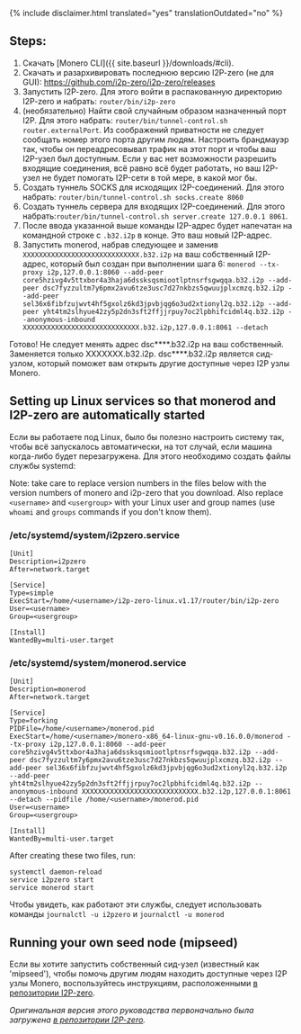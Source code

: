{% include disclaimer.html translated="yes" translationOutdated="no" %}

## Steps:

1. Скачать [Monero CLI]({{ site.baseurl }}/downloads/#cli).
2. Скачать и разархивировать последнюю версию I2P-zero (не для GUI):
   https://github.com/i2p-zero/i2p-zero/releases
3. Запустить I2P-zero. Для этого войти в распакованную директорию I2P-zero и
   набрать: `router/bin/i2p-zero`
4. (необязательно) Найти свой случайным образом назначенный порт I2P. Для
   этого набрать: `router/bin/tunnel-control.sh router.externalPort`. Из
   соображений приватности не следует сообщать номер этого порта другим
   людям. Настроить брандмауэр так, чтобы он переадресовывал трафик на этот
   порт и чтобы ваш I2P-узел был доступным. Если у вас нет возможности
   разрешить входящие соединения, всё равно всё будет работать, но ваш
   I2P-узел не будет помогать I2P-сети в той мере, в какой мог бы.
5. Создать туннель SOCKS для исходящих I2P-соединений. Для этого набрать:
   `router/bin/tunnel-control.sh socks.create 8060`
6. Создать туннель сервера для входящих I2P-соединений. Для этого
   набрать:`router/bin/tunnel-control.sh server.create 127.0.0.1 8061`.
7. После ввода указанной выше команды I2P-адрес будет напечатан на командной
   строке с `.b32.i2p` в конце. Это ваш новый I2P-адрес.
8. Запустить monerod, набрав следующее и заменив
   `XXXXXXXXXXXXXXXXXXXXXXXXXXXXX.b32.i2p` на ваш собственный I2P-адрес,
   который был создан при выполнении шага 6: `monerod --tx-proxy
   i2p,127.0.0.1:8060 --add-peer
   core5hzivg4v5ttxbor4a3haja6dssksqsmiootlptnsrfsgwqqa.b32.i2p --add-peer
   dsc7fyzzultm7y6pmx2avu6tze3usc7d27nkbzs5qwuujplxcmzq.b32.i2p --add-peer
   sel36x6fibfzujwvt4hf5gxolz6kd3jpvbjqg6o3ud2xtionyl2q.b32.i2p --add-peer
   yht4tm2slhyue42zy5p2dn3sft2ffjjrpuy7oc2lpbhifcidml4q.b32.i2p
   --anonymous-inbound XXXXXXXXXXXXXXXXXXXXXXXXXXXXX.b32.i2p,127.0.0.1:8061
   --detach`

Готово! Не следует менять адрес dsc****.b32.i2p на ваш
собственный. Заменяется только XXXXXXX.b32.i2p. dsc****.b32.i2p является
сид-узлом, который поможет вам открыть другие доступные через I2P узлы
Monero.

## Setting up Linux services so that monerod and I2P-zero are automatically started

Если вы работаете под Linux, было бы полезно настроить систему так, чтобы
всё запускалось автоматически, на тот случай, если машина когда-либо будет
перезагружена. Для этого необходимо создать файлы службы systemd:

Note: take care to replace version numbers in the files below with the version numbers of monero and i2p-zero that you download. Also replace `<username>` and `<usergroup>` with your Linux user and group names (use `whoami` and `groups` commands if you don't know them).

### /etc/systemd/system/i2pzero.service

````                                                
[Unit]
Description=i2pzero
After=network.target

[Service]
Type=simple
ExecStart=/home/<username>/i2p-zero-linux.v1.17/router/bin/i2p-zero
User=<username>
Group=<usergroup>

[Install]
WantedBy=multi-user.target
````

### /etc/systemd/system/monerod.service

````
[Unit]
Description=monerod
After=network.target

[Service]
Type=forking
PIDFile=/home/<username>/monerod.pid
ExecStart=/home/<username>/monero-x86_64-linux-gnu-v0.16.0.0/monerod --tx-proxy i2p,127.0.0.1:8060 --add-peer core5hzivg4v5ttxbor4a3haja6dssksqsmiootlptnsrfsgwqqa.b32.i2p --add-peer dsc7fyzzultm7y6pmx2avu6tze3usc7d27nkbzs5qwuujplxcmzq.b32.i2p --add-peer sel36x6fibfzujwvt4hf5gxolz6kd3jpvbjqg6o3ud2xtionyl2q.b32.i2p --add-peer yht4tm2slhyue42zy5p2dn3sft2ffjjrpuy7oc2lpbhifcidml4q.b32.i2p --anonymous-inbound XXXXXXXXXXXXXXXXXXXXXXXXXXXXX.b32.i2p,127.0.0.1:8061 --detach --pidfile /home/<username>/monerod.pid
User=<username>
Group=<usergroup>

[Install]
WantedBy=multi-user.target
````

After creating these two files, run:
````
systemctl daemon-reload
service i2pzero start
service monerod start
````

Чтобы увидеть, как работают эти службы, следует использовать команды
`journalctl -u i2pzero` и `journalctl -u monerod`

## Running your own seed node (mipseed)

Если вы хотите запустить собственный сид-узел (известный как 'mipseed'),
чтобы помочь другим людям находить доступные через I2P узлы Monero,
воспользуйтесь инструкциям, расположенными [в репозитории
I2P-zero](https://github.com/i2p-zero/i2p-zero/blob/master/mipseed.md).

*Оригинальная версия этого руководства первоначально была загружена [в репозитории I2P-zero](https://github.com/i2p-zero/i2p-zero/blob/master/monerod-with-i2p-zero.md).*
